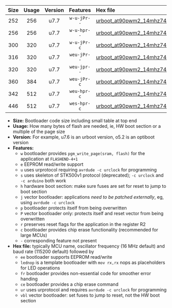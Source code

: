 |Size|Usage|Version|Features|Hex file|
|:-:|:-:|:-:|:-:|:--|
|252|256|u7.7|`w-u-jPr--`|[urboot_at90pwm2_14mhz7456_230400bps_lednop_ur_vbl.hex](https://raw.githubusercontent.com/stefanrueger/urboot.hex/main/mcus/at90pwm2/fcpu_14mhz7456/230400_bps/urboot_at90pwm2_14mhz7456_230400bps_lednop_ur_vbl.hex)|
|256|256|u7.7|`w-u-hpr--`|[urboot_at90pwm2_14mhz7456_230400bps_lednop_fr_ur.hex](https://raw.githubusercontent.com/stefanrueger/urboot.hex/main/mcus/at90pwm2/fcpu_14mhz7456/230400_bps/urboot_at90pwm2_14mhz7456_230400bps_lednop_fr_ur.hex)|
|300|320|u7.7|`w-u-jPr-c`|[urboot_at90pwm2_14mhz7456_230400bps_lednop_fr_ce_ur_vbl.hex](https://raw.githubusercontent.com/stefanrueger/urboot.hex/main/mcus/at90pwm2/fcpu_14mhz7456/230400_bps/urboot_at90pwm2_14mhz7456_230400bps_lednop_fr_ce_ur_vbl.hex)|
|316|320|u7.7|`weu-jPr--`|[urboot_at90pwm2_14mhz7456_230400bps_ee_lednop_ur_vbl.hex](https://raw.githubusercontent.com/stefanrueger/urboot.hex/main/mcus/at90pwm2/fcpu_14mhz7456/230400_bps/urboot_at90pwm2_14mhz7456_230400bps_ee_lednop_ur_vbl.hex)|
|320|320|u7.7|`weu-jpr--`|[urboot_at90pwm2_14mhz7456_230400bps_ee_lednop_fr_ur_vbl.hex](https://raw.githubusercontent.com/stefanrueger/urboot.hex/main/mcus/at90pwm2/fcpu_14mhz7456/230400_bps/urboot_at90pwm2_14mhz7456_230400bps_ee_lednop_fr_ur_vbl.hex)|
|360|384|u7.7|`weu-jPr-c`|[urboot_at90pwm2_14mhz7456_230400bps_ee_lednop_fr_ce_ur_vbl.hex](https://raw.githubusercontent.com/stefanrueger/urboot.hex/main/mcus/at90pwm2/fcpu_14mhz7456/230400_bps/urboot_at90pwm2_14mhz7456_230400bps_ee_lednop_fr_ce_ur_vbl.hex)|
|342|512|u7.7|`weu-hpr-c`|[urboot_at90pwm2_14mhz7456_230400bps_ee_lednop_fr_ce_ur.hex](https://raw.githubusercontent.com/stefanrueger/urboot.hex/main/mcus/at90pwm2/fcpu_14mhz7456/230400_bps/urboot_at90pwm2_14mhz7456_230400bps_ee_lednop_fr_ce_ur.hex)|
|446|512|u7.7|`wes-hpr-c`|[urboot_at90pwm2_14mhz7456_230400bps_ee_lednop_fr_ce.hex](https://raw.githubusercontent.com/stefanrueger/urboot.hex/main/mcus/at90pwm2/fcpu_14mhz7456/230400_bps/urboot_at90pwm2_14mhz7456_230400bps_ee_lednop_fr_ce.hex)|

- **Size:** Bootloader code size including small table at top end
- **Usage:** How many bytes of flash are needed, ie, HW boot section or a multiple of the page size
- **Version:** For example, u7.6 is an urboot version, o5.2 is an optiboot version
- **Features:**
  + `w` bootloader provides `pgm_write_page(sram, flash)` for the application at `FLASHEND-4+1`
  + `e` EEPROM read/write support
  + `u` uses urprotocol requiring `avrdude -c urclock` for programming
  + `s` uses skeleton of STK500v1 protocol (deprecated); `-c urclock` and `-c arduino` both work
  + `h` hardware boot section: make sure fuses are set for reset to jump to boot section
  + `j` vector bootloader: applications *need to be patched externally*, eg, using `avrdude -c urclock`
  + `p` bootloader protects itself from being overwritten
  + `P` vector bootloader only: protects itself and reset vector from being overwritten
  + `r` preserves reset flags for the application in the register R2
  + `c` bootloader provides chip erase functionality (recommended for large MCUs)
  + `-` corresponding feature not present
- **Hex file:** typically MCU name, oscillator frequency (16 MHz default) and baud rate (115200 default) followed by
  + `ee` bootloader supports EEPROM read/write
  + `lednop` is a template bootloader with `mov rx,rx` nops as placeholders for LED operations
  + `fr` bootloader provides non-essential code for smoother error handing
  + `ce` bootloader provides a chip erase command
  + `ur` uses urprotocol and requires `avrdude -c urclock` for programming
  + `vbl` vector bootloader: set fuses to jump to reset, not the HW boot section
